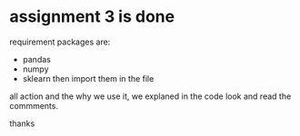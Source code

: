 # assignment 3 is done

requirement packages are:

- pandas
- numpy
- sklearn
then import them in the file

all action and the why we use it, we explaned in the code look and read the commments.

thanks
